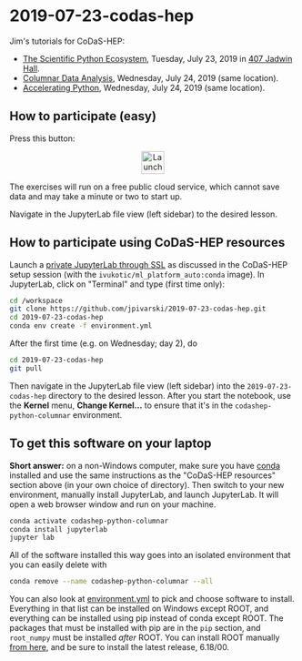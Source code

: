 # 2019-07-23-codas-hep

Jim's tutorials for CoDaS-HEP:

   * [The Scientific Python Ecosystem](https://indico.cern.ch/event/814979/timetable/#40-the-scientific-python-ecosy), Tuesday, July 23, 2019 in [407 Jadwin Hall](https://goo.gl/maps/Hy7dUgKgp6eBU1N59).
   * [Columnar Data Analysis](https://indico.cern.ch/event/814979/timetable/#41-columnar-data-analysis), Wednesday, July 24, 2019 (same location).
   * [Accelerating Python](https://indico.cern.ch/event/814979/timetable/#12-accelerating-python), Wednesday, July 24, 2019 (same location).

## How to participate (easy)

Press this button:

<p align="center">
  <a href="https://mybinder.org/v2/gh/jpivarski/2019-07-23-codas-hep/0.3?urlpath=lab">
    <img src="https://mybinder.org/badge_logo.svg" alt="Launch Binder" height="40">
  </a>
</p>

The exercises will run on a free public cloud service, which cannot save data and may take a minute or two to start up.

Navigate in the JupyterLab file view (left sidebar) to the desired lesson.

## How to participate using CoDaS-HEP resources

Launch a [private JupyterLab through SSL](https://ml-front.nautilus.optiputer.net/) as discussed in the CoDaS-HEP setup session (with the `ivukotic/ml_platform_auto:conda` image). In JupyterLab, click on "Terminal" and type (first time only):

```bash
cd /workspace
git clone https://github.com/jpivarski/2019-07-23-codas-hep.git
cd 2019-07-23-codas-hep
conda env create -f environment.yml
```

After the first time (e.g. on Wednesday; day 2), do

```bash
cd 2019-07-23-codas-hep
git pull
```

Then navigate in the JupyterLab file view (left sidebar) into the `2019-07-23-codas-hep` directory to the desired lesson. After you start the notebook, use the **Kernel** menu, **Change Kernel...** to ensure that it's in the `codashep-python-columnar` environment.

## To get this software on your laptop

**Short answer:** on a non-Windows computer, make sure you have [conda](https://docs.conda.io/en/latest/miniconda.html) installed and use the same instructions as the "CoDaS-HEP resources" section above (in your own choice of directory). Then switch to your new environment, manually install JupyterLab, and launch JupyterLab. It will open a web browser window and run on your machine.

```bash
conda activate codashep-python-columnar
conda install jupyterlab
jupyter lab
```

All of the software installed this way goes into an isolated environment that you can easily delete with

```bash
conda remove --name codashep-python-columnar --all
```

You can also look at [environment.yml](environment.yml) to pick and choose software to install. Everything in that list can be installed on Windows except ROOT, and everything can be installed using pip instead of conda except ROOT. The packages that must be installed with pip are in the `pip` section, and `root_numpy` must be installed _after_ ROOT. You can install ROOT manually [from here](https://root.cern/content/release-61800), and be sure to install the latest release, 6.18/00.
